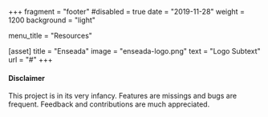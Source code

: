 +++
fragment = "footer"
#disabled = true
date = "2019-11-28"
weight = 1200
background = "light"

menu_title = "Resources"

[asset]
  title = "Enseada"
  image = "enseada-logo.png"
  text = "Logo Subtext"
  url = "#"
+++

#### Disclaimer

This project is in its very infancy.
Features are missings and bugs are frequent. Feedback and contributions are much
appreciated.

